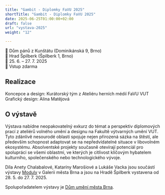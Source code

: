 ```yaml
---
title: "Gambit - Diplomky FaVU 2025"
shortTitle: "Gambit - Diplomky FaVU 2025"
date: 2025-06-25T01:00:00+02:00
draft: false
url: "vystava-2025"
weight: "12"

---
```

📍 Dům pánů z Kunštátu (Dominikánská 9, Brno)  
📍 Hrad Špilberk (Špilberk 1, Brno)  
📅 25. 6. – 27. 7. 2025  
🎫 Vstup zdarma  

## Realizace
Koncepce a design: Kurátorský tým z Ateliéru herních médií FaVU VUT  
Grafický design: Alina Matějová

## O výstavě
Výstava nabídne neopakovatelný exkurz do témat a perspektiv diplomových prací z ateliérů volného umění a designu na Fakultě výtvarných umění VUT.
Tyto zdánlivě nesourodé oblasti spojuje nejen přirozená sázka na štěstí, ale především schopnost adaptovat se na nepředvídatelné situace v libovolném ekosystému.
Absolventské projekty současně otevírají potenciál pro spolupráci se všemi oblastmi, ve kterých je citlivost klíčovým hybatelem kulturního, společenského nebo technologického vývoje.

Díla Anety Chalabalové, Kataríny Marošiové a Lukáše Vacka jsou součástí výstavy [Moduly](https://www.muzeumbrna.cz/moduly-vystava-zaverecnych-praci-atelieru-prostorove-tvorby-favu/t2033) v Galerii města Brna a jsou na Hradě Špilberk vystavena od 28. 5. do 27. 7. 2025.

Spolupořadatelem výstavy je [Dům umění města Brna](https://www.dum-umeni.cz/).
